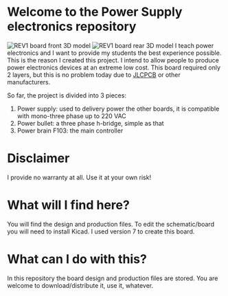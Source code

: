 # Welcome to the Power Supply electronics repository

![REV1 board front 3D model](https://github.com/power-devices/power-supply-electronics/blob/main/production/REV1/board_front.png?raw=true)
![REV1 board rear 3D model](https://github.com/power-devices/power-supply-electronics/blob/main/production/REV1/board_rear.png)
I teach power electronics and I want to provide my students the best experience possible. This is the reason I created this project. I intend to allow people to produce power electronics devices at an extreme low cost. This board required only 2 layers, but this is no problem today due to [JLCPCB](https://jlcpcb.com/) or other manufacturers.

So far, the project is divided into 3 pieces:

 1. Power supply: used to delivery power the other boards, it is compatible with mono-three phase up to 220 VAC
 2. Power bullet: a three phase h-bridge, simple as that
 3. Power brain F103: the main controller

# Disclaimer

I provide no warranty at all. Use it at your own risk!

# What will I find here?

You will find the design and production files. To edit the schematic/board you will need to install Kicad. I used version 7 to create this board.

# What can I do with this?

In this repository the board design and production files are stored. You are welcome to download/distribute it, use it, whatever.

